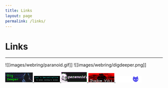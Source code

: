 ```yaml
---
title: Links
layout: page
permalink: /links/
---
```

# Links
---

![[images/webring/paranoid.gif]] ![[images/webring/digdeeper.png]]

<div display="flex">
<a href="https://digdeeper.club/">
<img src="/images/webring/digdeeper.png">
</a>
<a href="https://letsdecentralize.org/">
<img width=83px heigh=31px src="/images/webring/decentralize.png">
</a>
<a href="https://beparanoid.de/">
<img width=83px heigh=31px src="/images/webring/paranoid.gif">
</a>
<a href="http://abrx6wcpzkfpwxb5eb2wsra2wnkrv2macdtkpnrepswodz5jxd4schyd.onion/">
<img width=83px heigh=31px src="/images/webring/shadow-wiki.png">
</a>
<a href="https://sizeof.cat">
<img width=83px heigh=31px src="/images/webring/sizeofcat.png">
</a>
</div>